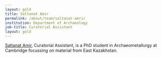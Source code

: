 ```yaml
---
layout: gold
title: Saltanat Amir
permalink: /about/team/saltanat-amrir
institution: Department of Archaeology
job-title: Curatorial Assistant
layout: gold
---
```


[Saltanat Amir](https://www.hardingscholars.fund.cam.ac.uk/saltanat-amirova-2020-cohort), Curatorial Assistant, is a  PhD student in Archaeometallurgy at Cambridge focussing on material from East Kazakhstan.

